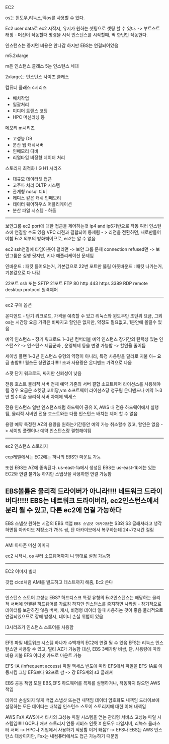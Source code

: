 EC2

os는 윈도우,리눅스,맥os를 사용할 수 있다.

Ec2 user data로 ec2 시작시, 유저가 원하는 셋팅으로 셋팅 할 수 있다. -> 부트스트래핑 - 머신이 작동할때 명령을 시작
인스턴스를 시작할때, 딱 한번만 작동한다.

인스턴스는 중지면 비용은 안나감 하지만 EBS는 연결되어있음

m5.2xlarge

m은 인스턴스 클래스
5는 인스턴스 세대

2xlarge는 인스턴스 사이즈 클래스

컴퓨터 클래스 c시리즈
- 배치작업
- 일괄처리
- 미디어 트랜스 코딩
- HPC 머신러닝 등

메모리 m시리즈
- 고성능 DB
- 분산 웹 캐쉬서버
- 인메모리 디비
- 리얼타임 비정형 데이터 처리
  
스토리지 최적화 I G H1 시리즈
- 대규모 데이터셋 접근
- 고주파 처리 OLTP 시스템
- 관계형 nosql 디비
- 레디스 같은 캐쉬 인메모리
- 데이터 웨어하우스 어플리케이션
- 분산 파일 시스템 - 하둡

------------
보안그룹
ec2 port에 대한 접근을 제어하는것
ip4 and ip6기반으로 작동
여러 인스턴스에 연결할 수도 있음
VPC 리젼과 결합되어 통제됨 - > 리전을 전환하면, 새로만들어야함
Ec2 외부의 방화벽이므로, ec2는 알 수 없음

ec2 ssh연결에 타임아웃이 걸리면 -> 보안 그룹 문제
connection refused면 -> 보안그룹은 실행 됫지만, 키나 애플리케이션 문제임

인바운드 : 패킷 들어오는거, 기본값으로 22번 포트만 뚫림
아웃바운드 : 패킷 나가는거, 기본값으로 다 나감


22포트 ssh 또는 SFTP
21포트 FTP
80 http
443 https
3389 RDP remote desktop protocol 원격제어

----------
ec2 구매 옵션

온디멘드 - 단기 워크로드, 가격을 예측할 수 있고
리눅스와 윈도우만 초단위 요금, 그외 os는 시간당 요금
가격은 비싸지고 할인은 없지만, 약정도 필요없고, 1분안에 올릴수 있음


예약 인스턴스 - 장기 워크로드
1~3년
컨버터블 예약 인스턴스 장기간의 탄력성 있는 인스턴스?
-> 인스턴스 제품군과 , 운영체제 등을 변경 가능함 -> 할인율 줄어듬





세이빙 플랜
1~3년
인스턴스 유형의 약정이 아니라, 특정 사용량을 달러로 지불
아~ 요금 총합!!!! 뭘쓰든 상관없다!!!!!
초과 사용량은 온디멘드 가격으로 나옴


스팟
단기 워크로드, 싸지만 신뢰성이 낮음


전용 호스트
물리적 서버 전체 예약
기존의 서버 결합 소프트웨어 라이선스를 사용해야 될 경우
요금은 소켓당,코어당,vm 소프트웨어 라이선스당 청구됨
온디멘드나 예약 1~3년 할수이슴
물리적 서버 자체에 액세스


전용 인스턴스 
일반 인스턴스처럼 하드웨어 공유 X, AWS
내 전용 하드웨어에서 실행됨, 물리적 서버인 전용 호스트와는 다름
인스턴스 배치는 제어 할 수 없음

용량 예약 
특정한 AZ의 용량을 원하는기간동안 예약 가능
취소할수 있고, 할인은 없음 -> 세이빙 플랜이나 예약 인스턴스랑 결합해야됨

----

ec2 인스턴스 스토리지

ccp레벨에서는 EC2에는 하나의 EBS만 마운트 가능

또한 EBS는 AZ에 종속된다.
us-east-1a에서 생성된 EBS는 
us-east-1b에는 있는 EC2와 연결 불가능
하지만 스냅샷을 사용하면 연결 가능함

EBS볼륨은 물리적 드라이버가 아니라!!!! 네트워크 드라이버다!!!!!
EBS는 네트워크 드라이버라, ec2인스턴스에서 분리 될 수 있고, 다른 ec2에 연결 가능하다
------------
EBS 스냅샷
원하는 시점의 EBS 백업
`EBS 스냅샷 아카이브`는 S3와 S3 글래셔라고 생각하면됨
아카이브 저장소가 75% 쌈, 단 아카이브에서 복구하는데 24~72시간 걸림 

--------
AMI 
아마존 머신 이미지

ec2 시작시, os 부터 소프웨어까지 니 맘대로 설정 가능함

-------------
EC2 이미지 빌더

깃랩 cicd처럼 AMI를 빌드하고 테스트까지 해줌, Ec2 쓴다

-------------
인스턴스 스토어
고성능 EBS? 하드디스크
특정 유형의 Ec2인스턴스는 해당하는 물리적 서버에 연결된 하드웨어를 가르킴
하지만 인스턴스를 중지하면 사라짐 - 장기적으로 데이터를 보관하진 않음
버퍼, 캐시, 비정형 데이터 일때 사용하는 것이 좋음
물리적으로 연결되있으므로 장애 발생시, 데이터 손실 위험이 있음

i3시리즈가 인스턴스 스토어를 사용함

-----------------------
EFS
파일 네트워크 시스템
하나가 수백개의 EC2에 연결 될 수 있음
EFS는 리눅스 인스턴스만 사용할 수 있고, 멀티 AZ가 가능함
대신, EBS 3배가량 비쌈, 단, 사용량에 따라 비용 지불
EFS 이더넷 카드로 마운트 가능



EFS-IA (infrequent access)
파일 엑세스 빈도에 따라 EFS에서 파일을 EFS-IA로 이동시킴
그냥 EFS보다 92프로 쌈 -> 걍 EFS계의 s3 글래셔

EBS 공동 책임 모델
EBS,EFS 하드웨어를 복제를 실행하거나, 작동하지 않으면 AWS 책임


데이터 손실되지 않게 백업,스냅샷 뜨는건 내책임
데이터 암호화도 내책임
드라이브에 설정하는 모든 데이터는 내책임
인스턴스 스토어 스토리지에 대한 이해 내책임

AWS FsX
AWS에서 타사의 고성능 파일 시스템을 얻는 관리형 서비스
고성능 파일 시스템임!!!!!
GCP나 애져 스토리지 연동 서비스 인듯 X
윈도우 파일서버, 리눅스 클러스터 서버 -> HPC나 기업에서 사용하기 적당함
이거 왜씀? -> EFS나 EBS는 AWS 인스턴스 대상이지만, Fsx는 내컴퓨터에서도 접근 가능하기 때문임
















